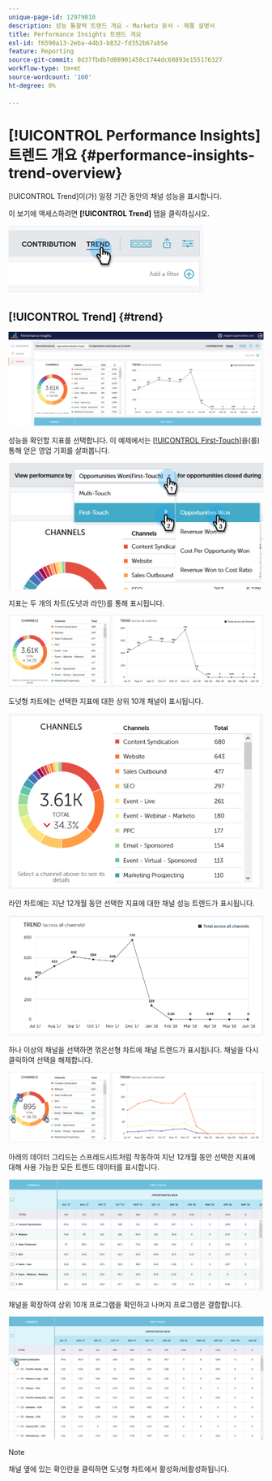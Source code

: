 ```yaml
---
unique-page-id: 12979010
description: 성능 통찰력 트렌드 개요 - Marketo 문서 - 제품 설명서
title: Performance Insights 트렌드 개요
exl-id: f6590a13-2eba-44b3-b832-fd352b67ab5e
feature: Reporting
source-git-commit: 0d37fbdb7d08901458c1744dc68893e155176327
workflow-type: tm+mt
source-wordcount: '160'
ht-degree: 0%

---
```


# [!UICONTROL Performance Insights] 트렌드 개요 {#performance-insights-trend-overview}

[!UICONTROL Trend]이(가) 일정 기간 동안의 채널 성능을 표시합니다.

이 보기에 액세스하려면 **[!UICONTROL Trend]** 탭을 클릭하십시오.

![](assets/1.png)

## [!UICONTROL Trend] {#trend}

![](assets/2-1.png)

성능을 확인할 지표를 선택합니다. 이 예제에서는 [[!UICONTROL First-Touch]](/help/marketo/product-docs/reporting/revenue-cycle-analytics/revenue-tools/attribution/understanding-attribution.md)을(를) 통해 얻은 영업 기회를 살펴봅니다.

![](assets/3-2.png)

지표는 두 개의 차트(도넛과 라인)를 통해 표시됩니다.

![](assets/4-1.png)

도넛형 차트에는 선택한 지표에 대한 상위 10개 채널이 표시됩니다.

![](assets/5-2.png)

라인 차트에는 지난 12개월 동안 선택한 지표에 대한 채널 성능 트렌드가 표시됩니다.

![](assets/6-1.png)

하나 이상의 채널을 선택하면 꺾은선형 차트에 채널 트렌드가 표시됩니다. 채널을 다시 클릭하여 선택을 해제합니다.

![](assets/7.png)

아래의 데이터 그리드는 스프레드시트처럼 작동하여 지난 12개월 동안 선택한 지표에 대해 사용 가능한 모든 트렌드 데이터를 표시합니다.

![](assets/8.png)

채널을 확장하여 상위 10개 프로그램을 확인하고 나머지 프로그램은 결합합니다.

![](assets/9-1.png)

>[!NOTE]
>
>채널 옆에 있는 확인란을 클릭하면 도넛형 차트에서 활성화/비활성화됩니다.
